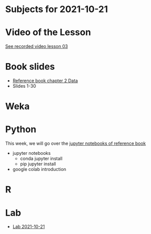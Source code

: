 # Subjects for 2021-10-21

# Video of the Lesson

[See recorded video lesson 03](https://youtu.be/edb3okZf-X8)

# Book slides

- [Reference book chapter 2 Data](../course-content/slides/ref_book_chap2_data.pptx)
- Slides 1-30

# Weka



# Python

This week, we will go over the [jupyter notebooks of reference book](http://www.cse.msu.edu/~ptan/dmbook/software/)

- jupyter notebooks
    - conda jupyter install
    - pip jupyter install
- google colab introduction 



# R 



# Lab

- [Lab 2021-10-21](../course-content/labs/lab-02.md)




